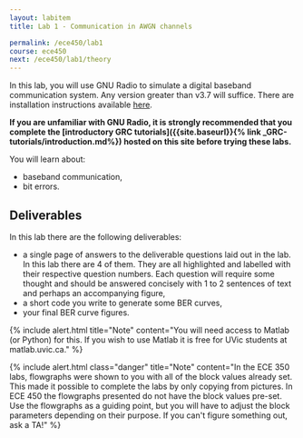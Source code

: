 ```yaml
---
layout: labitem
title: Lab 1 - Communication in AWGN channels

permalink: /ece450/lab1
course: ece450
next: /ece450/lab1/theory
---
```


In this lab, you will use GNU Radio to simulate a digital baseband communication system. Any version greater than v3.7 will suffice. There are installation instructions available [here](https://wiki.gnuradio.org/index.php/InstallingGR).

**If you are unfamiliar with GNU Radio, it is strongly recommended that you complete the [introductory GRC tutorials]({{site.baseurl}}{% link _GRC-tutorials/introduction.md%}) hosted on this site before trying these labs.**

You will learn about:

- baseband communication,
- bit errors.

## Deliverables

In this lab there are the following deliverables:

- a single page of answers to the deliverable questions laid out in the lab. In this lab there are 4 of them. They are all highlighted and labelled with their respective question numbers. Each question will require some thought and should be answered concisely with 1 to 2 sentences of text and perhaps an accompanying figure,
- a short code you write to generate some BER curves,
- your final BER curve figures.

{% include alert.html title="Note" content="You will need access to Matlab (or Python) for this. If you wish to use Matlab it is free for UVic students at matlab.uvic.ca." %}

{% include alert.html class="danger" title="Note" content="In the ECE 350 labs, flowgraphs were shown to you with all of the block values already set. This made it possible to complete the labs by only copying from pictures. In ECE 450 the flowgraphs presented do not have the block values pre-set. Use the flowgraphs as a guiding point, but you will have to adjust the block parameters depending on their purpose. If you can't figure something out, ask a TA!" %}
